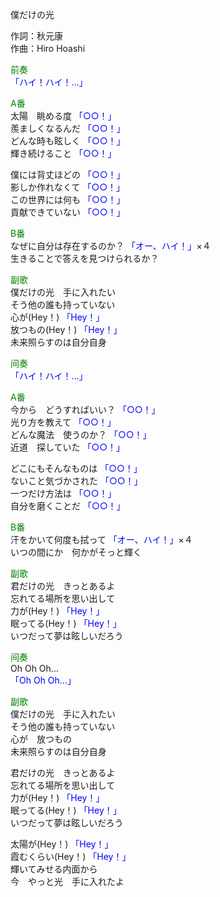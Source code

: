 僕だけの光  
  
作詞：秋元康  
作曲：Hiro Hoashi  
  
<font color=green>前奏</font>  
<font color=blue>「ハイ！ハイ！…」</font>   
  
<font color=green>A番</font>  
太陽　眺める度 <font color=blue>「○○！」</font>   
羨ましくなるんだ <font color=blue>「○○！」</font>   
どんな時も眩しく <font color=blue>「○○！」</font>   
輝き続けること <font color=blue>「○○！」</font>   
  
僕には背丈ほどの <font color=blue>「○○！」</font>   
影しか作れなくて <font color=blue>「○○！」</font>   
この世界には何も <font color=blue>「○○！」</font>   
貢献できていない <font color=blue>「○○！」</font>   
  
<font color=green>B番</font>  
なぜに自分は存在するのか？ <font color=blue>「オー、ハイ！」</font>×４   
生きることで答えを見つけられるか？  
  
<font color=green>副歌</font>  
僕だけの光　手に入れたい  
そう他の誰も持っていない  
心が(Hey！)  <font color=blue>「Hey！」</font>  
放つもの(Hey！) <font color=blue>「Hey！」</font>  
未来照らすのは自分自身  
  
<font color=green>间奏</font>  
<font color=blue>「ハイ！ハイ！…」</font>   
  
<font color=green>A番</font>  
今から　どうすればいい？ <font color=blue>「○○！」</font>  
光り方を教えて <font color=blue>「○○！」</font>   
どんな魔法　使うのか？ <font color=blue>「○○！」</font>   
近道　探していた <font color=blue>「○○！」</font>   
  
どこにもそんなものは <font color=blue>「○○！」</font>   
ないこと気づかされた <font color=blue>「○○！」</font>   
一つだけ方法は <font color=blue>「○○！」</font>   
自分を磨くことだ <font color=blue>「○○！」</font>   
  
<font color=green>B番</font>  
汗をかいて何度も拭って <font color=blue>「オー、ハイ！」</font>×４  
いつの間にか　何かがそっと輝く  
  
<font color=green>副歌</font>  
君だけの光　きっとあるよ  
忘れてる場所を思い出して  
力が(Hey！) <font color=blue>「Hey！」</font>  
眠ってる(Hey！) <font color=blue>「Hey！」</font>  
いつだって夢は眩しいだろう  
  
<font color=green>间奏</font>  
Oh Oh Oh…  
<font color=blue>「Oh Oh Oh…」</font>  
  
<font color=green>副歌</font>  
僕だけの光　手に入れたい  
そう他の誰も持っていない  
心が　放つもの  
未来照らすのは自分自身  
  
君だけの光　きっとあるよ  
忘れてる場所を思い出して  
力が(Hey！)  <font color=blue>「Hey！」</font>  
眠ってる(Hey！)  <font color=blue>「Hey！」</font>  
いつだって夢は眩しいだろう  
  
太陽が(Hey！)  <font color=blue>「Hey！」</font>  
霞むくらい(Hey！)  <font color=blue>「Hey！」</font>  
輝いてみせる内面から  
今　やっと光　手に入れたよ  

